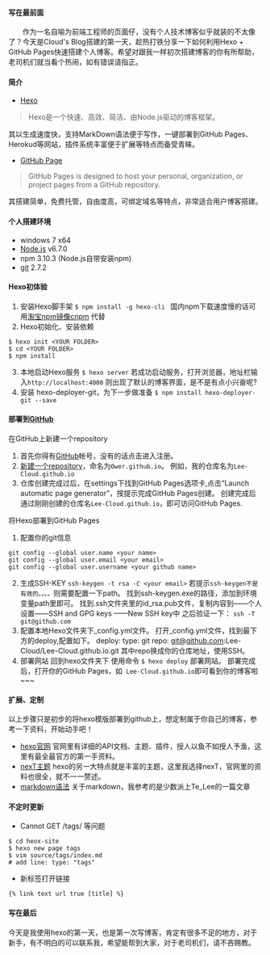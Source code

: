 #### 写在最前面
　　作为一名自喻为前端工程师的页面仔，没有个人技术博客似乎就装的不太像了？今天是Cloud's Blog搭建的第一天，趁热打铁分享一下如何利用Hexo + GitHub Pages快速搭建个人博客。希望对跟我一样初次搭建博客的你有所帮助，老司机们就当看个热闹，如有错误请指正。
#### 简介
- [Hexo](https://hexo.io/zh-cn/)
 > Hexo是一个快速、高效、简洁、由Node.js驱动的博客框架。

 其以生成速度快，支持MarkDown语法便于写作，一键部署到GitHub Pages、Herokud等网站，插件系统丰富便于扩展等特点而备受青睐。
- [GitHub Page](https://pages.github.com/)
 > GitHub Pages is designed to host your personal, organization, or project pages from a GitHub repository.
 
 其搭建简单，免费托管，自由度高，可绑定域名等特点，非常适合用户博客搭建。

#### 个人搭建环境
- windows 7 x64
- [Node.js](https://nodejs.org/en/) v6.7.0
- npm 3.10.3 (Node.js自带安装npm)
- [git](https://git-scm.com/downloads/) 2.7.2

#### Hexo初体验
1. 安装Hexo脚手架
`$ npm install -g hexo-cli `
国内npm下载速度慢的话可用[淘宝npm镜像cnpm](https://npm.taobao.org/) 代替
2.  Hexo初始化、安装依赖
``` 
$ hexo init <YOUR FOLDER> 
$ cd <YOUR FOLDER>
$ npm install
```
3.  本地启动Hexo服务
` $ hexo server `
若成功启动服务，打开浏览器，地址栏输入` http://localhost:4000 ` 则出现了默认的博客界面，是不是有点小兴奋呢?
4. 安装 hexo-deployer-git，为下一步做准备
`$ npm install hexo-deployer-git --save`

#### 部署到[GitHub](https://github.com/)
在GitHub上新建一个repository
 1. 首先你得有[GitHub](https://github.com/join?source=login)帐号，没有的话点击进入注册。
 2. [新建一个repository](https://github.com/new)，命名为`Ower.github.io`。
 例如，我的仓库名为`Lee-Cloud.github.io`
 3. 仓库创建完成过后，在settings下找到GitHub Pages选项卡,点击“Launch automatic page generator”，按提示完成GitHub Pages创建。
 创建完成后通过刚刚创建的仓库名`Lee-Cloud.github.io`，即可访问GitHub Pages.
 
将Hexo部署到GitHub Pages
 1. 配置你的git信息
 ```
 git config --global user.name <your name>
 git config --global user.email <your email>
 git config --global user.username <your github name>
 ```
 2. 生成SSH-KEY
 `ssh-keygen -t rsa -C <your email>`
 若提示`ssh-keygen不是有效的。。。。`则需要配置一下path。
 找到ssh-keygen.exe的路径，添加到环境变量path里即可。
 找到.ssh文件夹里的id_rsa.pub文件，复制内容到——个人设置——SSH and GPG keys ——New SSH key中
 之后验证一下：
 `ssh -T git@github.com`
 3. 配置本地Hexo文件夹下_config.yml文件。
 打开_config.yml文件，找到最下方的deploy,配置如下。
  deploy:
	type: git
    repo: git@github.com:Lee-Cloud/Lee-Cloud.github.io.git
 其中repo换成你的仓库地址，使用SSH。
 4. 部署网站
	回到hexo文件夹下
	使用命令 `$ hexo deploy` 部署网站。
	部署完成后，打开你的GitHub Pages，如` Lee-Cloud.github.io`即可看到你的博客啦~~~
	
#### 扩展、定制
以上步骤只是初步的将hexo模版部署到github上，想定制属于你自己的博客，参考一下资料，开始动手吧！
- [hexo官网](https://hexo.io/zh-cn/)
官网里有详细的API文档、主题、插件，授人以鱼不如授人予渔，这里有最全最官方的第一手资料。
- [nexT主题](http://theme-next.iissnan.com/getting-started.html)
hexo的另一大特点就是丰富的主题，这里我选择nexT，官网里的资料也很全，就不一一赘述。
- [markdown语法](http://sspai.com/25137)
关于markdown，我参考的是少数派上Te_Lee的一篇文章

#### 不定时更新
- Cannot GET /tags/ 等问题
```
$ cd heox-site
$ hexo new page tags
$ vim source/tags/index.md 
# add line: type: "tags" 
```
- 新标签打开链接
```
{% link text url true [title] %}
```

#### 写在最后
今天是我使用hexo的第一天，也是第一次写博客，肯定有很多不足的地方，对于新手，有不明白的可以联系我，希望能帮到大家，对于老司机们，请不吝赐教。

